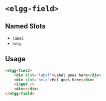 # `<elgg-field>`

## Named Slots

 * `label`
 * `help`
  
## Usage

```html
<elgg-field>
    <div slot="label">Label goes here</div>
    <div slot="help">Hel goes here</div>
    <input />
    <div></div>
</elgg-field>
```

